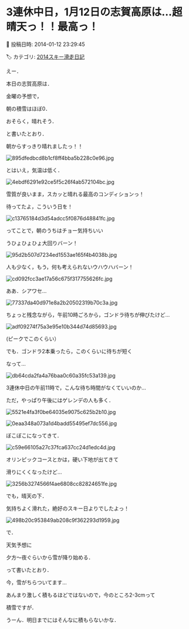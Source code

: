 # 3連休中日，1月12日の志賀高原は…超晴天っ！！最高っ！

📅 投稿日時: 2014-01-12 23:29:45

🏷️ カテゴリ: [2014スキー滑走日記](c992167609b6415052179ee69ea1ea7d8.md)

えー．





本日の志賀高原は．


金曜の予想で，


朝の積雪はほぼ0．


おそらく，晴れそう．


と書いたとおり．


朝からすっきり晴れましたっ！！




![895dfedbcd8b1cf8ff4bba5b228c0e96.jpg](images/895dfedbcd8b1cf8ff4bba5b228c0e96.jpg)







とはいえ，気温は低く．




![4ebdf6291e92ce5f5c26f4ab572104bc.jpg](images/4ebdf6291e92ce5f5c26f4ab572104bc.jpg)




雪質が良いまま，スカッと晴れる最高のコンディションっ！


待ってたよ，こういう日を！




![c13765184d3d54adcc5f0876d48841fc.jpg](images/c13765184d3d54adcc5f0876d48841fc.jpg)







ってことで，朝のうちはチョー気持ちいい


うひょひょひょ大回りバーン！




![95d2b507d7234ed1553ae165f4b4038b.jpg](images/95d2b507d7234ed1553ae165f4b4038b.jpg)




人も少なく，もう，何も考えられないウハウハバーン！




![cd092fcc3ae17a56c675f317755626fc.jpg](images/cd092fcc3ae17a56c675f317755626fc.jpg)




ああ．シアワセ…




![77337da40d971e8a2b20502319b70c3a.jpg](images/77337da40d971e8a2b20502319b70c3a.jpg)







ちょっと残念ながら，午前10時ごろから，ゴンドラ待ちが伸びたけど…




![adf09274f75a3e95e10b344d74d85693.jpg](images/adf09274f75a3e95e10b344d74d85693.jpg)




(ピークでこのくらい）


でも．ゴンドラ2本乗ったら，このくらいに待ちが短く


なって…




![db64cda2fa4a76baa0c60a35fc53a139.jpg](images/db64cda2fa4a76baa0c60a35fc53a139.jpg)




3連休中日の午前11時で，こんな待ち時間がなくていいのか…





ただ，やっぱり午後にはゲレンデの人も多く．




![5521e4fa3f0be64035e9075c625b2b10.jpg](images/5521e4fa3f0be64035e9075c625b2b10.jpg)









![0eaa348a073a1d4badd55495ef7dc556.jpg](images/0eaa348a073a1d4badd55495ef7dc556.jpg)




ぼこぼこになってきて．




![c59e66105a27c37fca637cc24d1edc4d.jpg](images/c59e66105a27c37fca637cc24d1edc4d.jpg)




オリンピックコースとかは，硬い下地が出てきて


滑りにくくなったけど…




![3256b3274566f4ae6808cc82824651fe.jpg](images/3256b3274566f4ae6808cc82824651fe.jpg)







でも，晴天の下．


気持ちよく滑れた，絶好のスキー日よりでしたよっ！




![498b20c953849ab208c9f362293d1959.jpg](images/498b20c953849ab208c9f362293d1959.jpg)







で．


天気予想に


夕方～夜ぐらいから雪が降り始める．


って書いたとおり．


今，雪がちらついてます…





あんまり激しく積もるほどではないので，今のところ2-3cmって


積雪ですが．


うーん．明日までにはそんなに積もらないかな．
